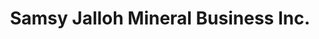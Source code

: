 ---
title: "Samsy Jalloh Mineral Business Inc."
url: /zwedru/samsy-jalloh-mineral-business-inc/
shop: convenience
---